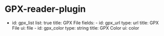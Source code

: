 # GPX-reader-plugin
- id: gpx_list
          list: true
          title: GPX File
          fields:
            - id: gpx_url
              type: url
              title: GPX File
              ui: file
            - id: gpx_color
              type: string
              title: GPX Color
              ui: color